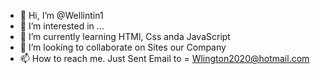 - 👋 Hi, I’m @Wellintin1
- 👀 I’m interested in ...
- 🌱 I’m currently learning HTMl, Css anda JavaScript
- 💞️ I’m looking to collaborate on Sites our Company
- 📫 How to reach me. Just Sent Email to = Wlington2020@hotmail.com

<!---
Wellintin1/Wellintin1 is a ✨ special ✨ repository because its `README.md` (this file) appears on your GitHub profile.
You can click the Preview link to take a look at your changes.
--->
